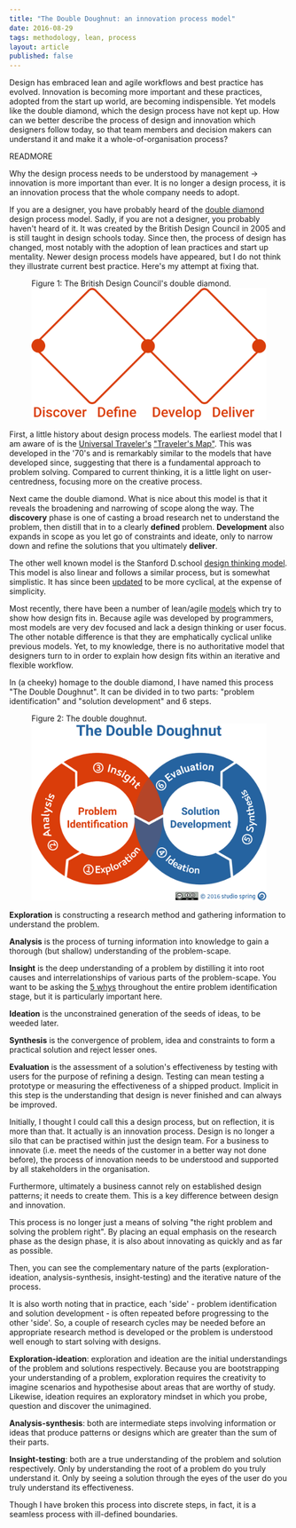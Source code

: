 ```yaml
---
title: "The Double Doughnut: an innovation process model"
date: 2016-08-29
tags: methodology, lean, process
layout: article
published: false
---
```


<aside>
  Design has embraced lean and agile workflows and best practice has evolved. Innovation is becoming more important and these practices, adopted from the start up world, are becoming indispensible. Yet models like the double diamond, which the design process have not kept up. How can we better describe the process of design and innovation which designers follow today, so that team members and decision makers can understand it and make it a whole-of-organisation process?
</aside>

READMORE

Why the design process needs to be understood by management -> innovation is more important than ever. It is no longer a design process, it is an innovation process that the whole company needs to adopt.

If you are a designer, you have probably heard of the [double diamond](http://webarchive.nationalarchives.gov.uk/20080821115409/designcouncil.org.uk/en/about-design/managingdesign/the-study-of-the-design-process/) design process model. Sadly, if you are not a designer, you probably haven't heard of it. It was created by the British Design Council in 2005 and is still taught in design schools today. Since then, the process of design has changed, most notably with the adoption of lean practices and start up mentality. Newer design process models have appeared, but I do not think they illustrate current best practice. Here's my attempt at fixing that.

<figure>
  <figcaption>Figure 1: The British Design Council's double diamond.</figcaption>
  <img src="/images/2016/double_diamond.min.svg">
</figure>

First, a little history about design process models. The earliest model that I am aware of is the [Universal Traveler's](https://www.goodreads.com/book/show/592952.Universal_Traveler) ["Traveler's Map"](https://www.brainpickings.org/2011/11/11/the-universal-traveler-koberg-bagnall/). This was developed in the '70's and is remarkably similar to the models that have developed since, suggesting that there is a fundamental approach to problem solving. Compared to current thinking, it is a little light on user-centredness, focusing more on the creative process.

Next came the double diamond. What is nice about this model is that it reveals the broadening and narrowing of scope along the way. The **discovery** phase is one of casting a broad research net to understand the problem, then distill that in to a clearly **defined** problem. **Development** also expands in scope as you let go of constraints and ideate, only to narrow down and refine the solutions that you ultimately **deliver**.

The other well known model is the Stanford D.school [design thinking model](http://dschool.stanford.edu/redesigningtheater/the-design-thinking-process/). This model is also linear and follows a similar process, but is somewhat simplistic. It has since been [updated](https://dschool.stanford.edu/groups/k12/wiki/17cff/Steps_in_a_Design_Thinking_Process.html) to be more cyclical, at the expense of simplicity.

Most recently, there have been a number of lean/agile [models](http://lithespeed.com/lean-ux-dont-part-1-3-2/) which try to show how design fits in. Because agile was developed by programmers, most models are very dev focused and lack a design thinking or user focus. The other notable difference is that they are emphatically cyclical unlike previous models. Yet, to my knowledge, there is no authoritative model that designers turn to in order to explain how design fits within an iterative and flexible workflow.
 
In (a cheeky) homage to the double diamond, I have named this process "The Double Doughnut". It can be divided in to two parts: "problem identification" and "solution development" and 6 steps.

<figure>
  <figcaption>Figure 2: The double doughnut.</figcaption>
  <img id="double-doughnut" src="/images/2016/double_doughnut.min.svg">
</figure>

**Exploration** is constructing a research method and gathering information to understand the problem.

**Analysis** is the process of turning information into knowledge to gain a thorough (but shallow) understanding of the problem-scape.

**Insight** is the deep understanding of a problem by distilling it into root causes and interrelationships of various parts of the problem-scape. You want to be asking the [5 whys](https://en.wikipedia.org/wiki/5_Whys) throughout the entire problem identification stage, but it is particularly important here.

**Ideation** is the unconstrained generation of the seeds of ideas, to be weeded later. 

**Synthesis** is the convergence of problem, idea and constraints to form a practical solution and reject lesser ones.

**Evaluation** is the assessment of a solution's effectiveness by testing with users for the purpose of refining a design. Testing can mean testing a prototype or measuring the effectiveness of a shipped product. Implicit in this step is the understanding that design is never finished and can always be improved.

Initially, I thought I could call this a design process, but on reflection, it is more than that. It actually is an innovation process. Design is no longer a silo that can be practised within just the design team. For a business to innovate (i.e. meet the needs of the customer in a better way not done before), the process of innovation needs to be understood and supported by all stakeholders in the organisation. 

Furthermore, ultimately a business cannot rely on established design patterns; it needs to create them. This is a key difference between design and innovation.

This process is no longer just a means of solving "the right problem and solving the problem right". By placing an equal emphasis on the research phase as the design phase, it is also about innovating as quickly and as far as possible. 

Then, you can see the complementary nature of the parts (exploration-ideation, analysis-synthesis, insight-testing) and the iterative nature of the process. 

It is also worth noting that in practice, each 'side' - problem identification and solution development - is often repeated before progressing to the other 'side'. So, a couple of research cycles may be needed before an appropriate research method is developed or the problem is understood well enough to start solving with designs.

**Exploration-ideation**: exploration and ideation are the initial understandings of the problem and solutions respectively. Because you are bootstrapping your understanding of a problem, exploration requires the creativity to imagine scenarios and hypothesise about areas that are worthy of study. Likewise, ideation requires an exploratory mindset in which you probe, question and discover the unimagined.

**Analysis-synthesis**: both are intermediate steps involving information or ideas that produce patterns or designs which are greater than the sum of their parts.

**Insight-testing**: both are a true understanding of the problem and solution respectively. Only by understanding the root of a problem do you truly understand it. Only by seeing a solution through the eyes of the user do you truly understand its effectiveness.

Though I have broken this process into discrete steps, in fact, it is a seamless process with ill-defined boundaries.
